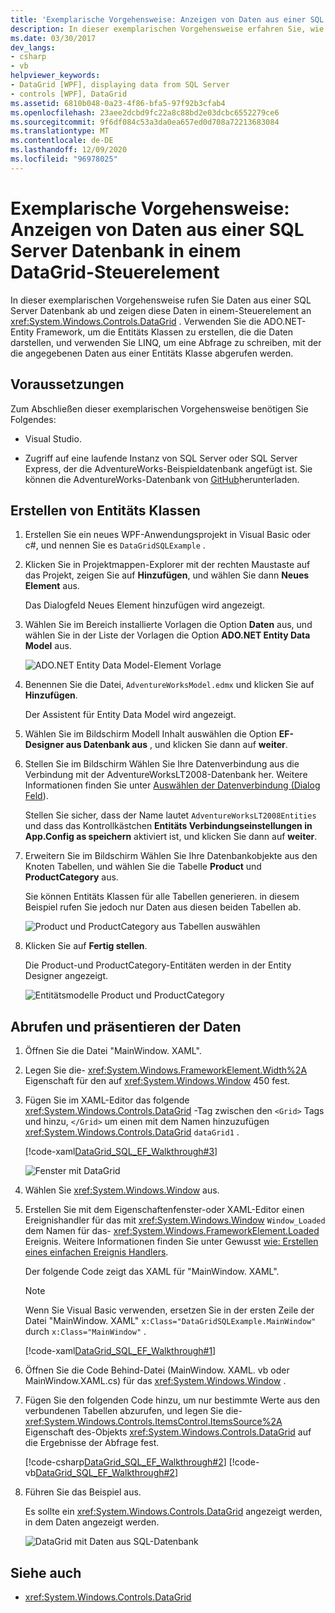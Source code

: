 ```yaml
---
title: 'Exemplarische Vorgehensweise: Anzeigen von Daten aus einer SQL Server-Datenbank in einem DataGrid-Steuerelement'
description: In dieser exemplarischen Vorgehensweise erfahren Sie, wie Sie Daten aus einer SQL Server Datenbank und in einem Windows Presentation Foundation DataGrid-Steuerelement anzeigen.
ms.date: 03/30/2017
dev_langs:
- csharp
- vb
helpviewer_keywords:
- DataGrid [WPF], displaying data from SQL Server
- controls [WPF], DataGrid
ms.assetid: 6810b048-0a23-4f86-bfa5-97f92b3cfab4
ms.openlocfilehash: 23aee2dcbd9fc22a8c88bd2e03dcbc6552279ce6
ms.sourcegitcommit: 9f6df084c53a3da0ea657ed0d708a72213683084
ms.translationtype: MT
ms.contentlocale: de-DE
ms.lasthandoff: 12/09/2020
ms.locfileid: "96978025"
---
```

# <a name="walkthrough-display-data-from-a-sql-server-database-in-a-datagrid-control"></a>Exemplarische Vorgehensweise: Anzeigen von Daten aus einer SQL Server Datenbank in einem DataGrid-Steuerelement

In dieser exemplarischen Vorgehensweise rufen Sie Daten aus einer SQL Server Datenbank ab und zeigen diese Daten in einem-Steuerelement an <xref:System.Windows.Controls.DataGrid> . Verwenden Sie die ADO.NET-Entity Framework, um die Entitäts Klassen zu erstellen, die die Daten darstellen, und verwenden Sie LINQ, um eine Abfrage zu schreiben, mit der die angegebenen Daten aus einer Entitäts Klasse abgerufen werden.

## <a name="prerequisites"></a>Voraussetzungen

Zum Abschließen dieser exemplarischen Vorgehensweise benötigen Sie Folgendes:

- Visual Studio.

- Zugriff auf eine laufende Instanz von SQL Server oder SQL Server Express, der die AdventureWorks-Beispieldatenbank angefügt ist. Sie können die AdventureWorks-Datenbank von [GitHub](https://github.com/Microsoft/sql-server-samples/releases)herunterladen.

## <a name="create-entity-classes"></a>Erstellen von Entitäts Klassen

1. Erstellen Sie ein neues WPF-Anwendungsprojekt in Visual Basic oder c#, und nennen Sie es `DataGridSQLExample` .

2. Klicken Sie in Projektmappen-Explorer mit der rechten Maustaste auf das Projekt, zeigen Sie auf **Hinzufügen**, und wählen Sie dann **Neues Element** aus.

     Das Dialogfeld Neues Element hinzufügen wird angezeigt.

3. Wählen Sie im Bereich installierte Vorlagen die Option **Daten** aus, und wählen Sie in der Liste der Vorlagen die Option **ADO.NET Entity Data Model** aus.

     ![ADO.NET Entity Data Model-Element Vorlage](/dotnet/framework/wcf/feature-details/media/ado-net-entity-data-model-item-template.png)

4. Benennen Sie die Datei, `AdventureWorksModel.edmx` und klicken Sie auf **Hinzufügen**.

     Der Assistent für Entity Data Model wird angezeigt.

5. Wählen Sie im Bildschirm Modell Inhalt auswählen die Option **EF-Designer aus Datenbank aus** , und klicken Sie dann auf **weiter**.

6. Stellen Sie im Bildschirm Wählen Sie Ihre Datenverbindung aus die Verbindung mit der AdventureWorksLT2008-Datenbank her. Weitere Informationen finden Sie unter [Auswählen der Datenverbindung (Dialog Feld](/previous-versions/dotnet/netframework-4.0/bb399244(v=vs.100))).

    Stellen Sie sicher, dass der Name lautet `AdventureWorksLT2008Entities` und dass das Kontrollkästchen **Entitäts Verbindungseinstellungen in App.Config as speichern** aktiviert ist, und klicken Sie dann auf **weiter**.

7. Erweitern Sie im Bildschirm Wählen Sie Ihre Datenbankobjekte aus den Knoten Tabellen, und wählen Sie die Tabelle **Product** und **ProductCategory** aus.

     Sie können Entitäts Klassen für alle Tabellen generieren. in diesem Beispiel rufen Sie jedoch nur Daten aus diesen beiden Tabellen ab.

     ![Product und ProductCategory aus Tabellen auswählen](./media/datagrid-sql-ef-step4.png "DataGrid_SQL_EF_Step4")

8. Klicken Sie auf **Fertig stellen**.

     Die Product-und ProductCategory-Entitäten werden in der Entity Designer angezeigt.

     ![Entitätsmodelle Product und ProductCategory](./media/datagrid-sql-ef-step5.png "DataGrid_SQL_EF_Step5")

## <a name="retrieve-and-present-the-data"></a>Abrufen und präsentieren der Daten

1. Öffnen Sie die Datei "MainWindow. XAML".

2. Legen Sie die- <xref:System.Windows.FrameworkElement.Width%2A> Eigenschaft für den auf <xref:System.Windows.Window> 450 fest.

3. Fügen Sie im XAML-Editor das folgende <xref:System.Windows.Controls.DataGrid> -Tag zwischen den `<Grid>` Tags und hinzu, `</Grid>` um einen mit dem Namen hinzuzufügen <xref:System.Windows.Controls.DataGrid> `dataGrid1` .

     [!code-xaml[DataGrid_SQL_EF_Walkthrough#3](~/samples/snippets/csharp/VS_Snippets_Wpf/DataGrid_SQL_EF_Walkthrough/CS/MainWindow.xaml#3)]

     ![Fenster mit DataGrid](./media/datagrid-sql-ef-step6.png "DataGrid_SQL_EF_Step6")

4. Wählen Sie <xref:System.Windows.Window> aus.

5. Erstellen Sie mit dem Eigenschaftenfenster-oder XAML-Editor einen Ereignishandler für das mit <xref:System.Windows.Window> `Window_Loaded` dem Namen für das- <xref:System.Windows.FrameworkElement.Loaded> Ereignis. Weitere Informationen finden Sie unter Gewusst [wie: Erstellen eines einfachen Ereignis Handlers](/previous-versions/visualstudio/visual-studio-2010/bb675300(v=vs.100)).

     Der folgende Code zeigt das XAML für "MainWindow. XAML".

    > [!NOTE]
    > Wenn Sie Visual Basic verwenden, ersetzen Sie in der ersten Zeile der Datei "MainWindow. XAML" `x:Class="DataGridSQLExample.MainWindow"` durch `x:Class="MainWindow"` .

     [!code-xaml[DataGrid_SQL_EF_Walkthrough#1](~/samples/snippets/csharp/VS_Snippets_Wpf/DataGrid_SQL_EF_Walkthrough/CS/MainWindow.xaml#1)]

6. Öffnen Sie die Code Behind-Datei (MainWindow. XAML. vb oder MainWindow.XAML.cs) für das <xref:System.Windows.Window> .

7. Fügen Sie den folgenden Code hinzu, um nur bestimmte Werte aus den verbundenen Tabellen abzurufen, und legen Sie die- <xref:System.Windows.Controls.ItemsControl.ItemsSource%2A> Eigenschaft des-Objekts <xref:System.Windows.Controls.DataGrid> auf die Ergebnisse der Abfrage fest.

     [!code-csharp[DataGrid_SQL_EF_Walkthrough#2](~/samples/snippets/csharp/VS_Snippets_Wpf/DataGrid_SQL_EF_Walkthrough/CS/MainWindow.xaml.cs#2)]
     [!code-vb[DataGrid_SQL_EF_Walkthrough#2](~/samples/snippets/visualbasic/VS_Snippets_Wpf/DataGrid_SQL_EF_Walkthrough/VB/MainWindow.xaml.vb#2)]

8. Führen Sie das Beispiel aus.

     Es sollte ein <xref:System.Windows.Controls.DataGrid> angezeigt werden, in dem Daten angezeigt werden.

     ![DataGrid mit Daten aus SQL-Datenbank](./media/datagrid-sql-ef-step7.png "DataGrid_SQL_EF_Step7")

## <a name="see-also"></a>Siehe auch

- <xref:System.Windows.Controls.DataGrid>
